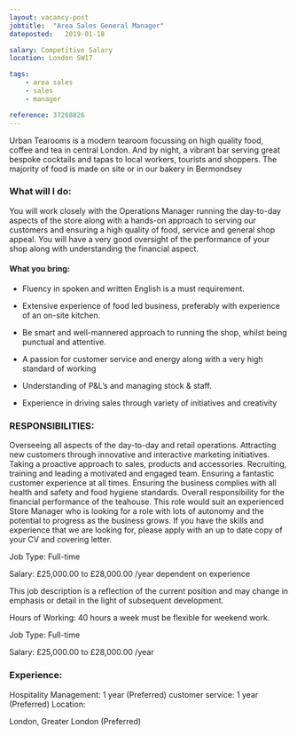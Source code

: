 ```yaml
---
layout: vacancy-post
jobtitle:  "Area Sales General Manager"
dateposted:   2019-01-18

salary: Competitive Salary
location: London SW17

tags:
    - area sales
    - sales
    - manager

reference: 37268826
---
```


Urban Tearooms is a modern tearoom focussing on high quality food, coffee and tea in central London. And by night, a vibrant bar serving great bespoke cocktails and tapas to local workers, tourists and shoppers. The majority of food is made on site or in our bakery in Bermondsey

### What will I do:

You will work closely with the Operations Manager running the day-to-day aspects of the store along with a hands-on approach to serving our customers and ensuring a high quality of food, service and general shop appeal. You will have a very good oversight of the performance of your shop along with understanding the financial aspect.

#### What you bring:

- Fluency in spoken and written English is a must requirement.

- Extensive experience of food led business, preferably with experience of an on-site kitchen.

- Be smart and well-mannered approach to running the shop, whilst being punctual and attentive.

- A passion for customer service and energy along with a very high standard of working

- Understanding of P&L’s and managing stock & staff.

- Experience in driving sales through variety of initiatives and creativity

### RESPONSIBILITIES:

Overseeing all aspects of the day-to-day and retail operations.
Attracting new customers through innovative and interactive marketing initiatives.
Taking a proactive approach to sales, products and accessories.
Recruiting, training and leading a motivated and engaged team.
Ensuring a fantastic customer experience at all times.
Ensuring the business complies with all health and safety and food hygiene standards.
Overall responsibility for the financial performance of the teahouse.
This role would suit an experienced Store Manager who is looking for a role with lots of autonomy and the potential to progress as the business grows. If you have the skills and experience that we are looking for, please apply with an up to date copy of your CV and covering letter.

Job Type: Full-time

Salary: £25,000.00 to £28,000.00 /year dependent on experience

This job description is a reflection of the current position and may change in emphasis or detail in the light of subsequent development.

Hours of Working: 40 hours a week must be flexible for weekend work.

Job Type: Full-time

Salary: £25,000.00 to £28,000.00 /year

### Experience:

Hospitality Management: 1 year (Preferred)
customer service: 1 year (Preferred)
Location:

London, Greater London (Preferred)